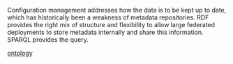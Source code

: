 Configuration management addresses how the data is to be kept up to date, which has historically been a weakness of metadata repositories.  RDF provides the right mix of structure and flexibility to allow large federated deployments to store metadata internally and share this information.  SPARQL provides the query.

[ontology](http://asydeo.googlecode.com/svn/trunk/webapp/src/main/resources/ontology/asydeo.owl)